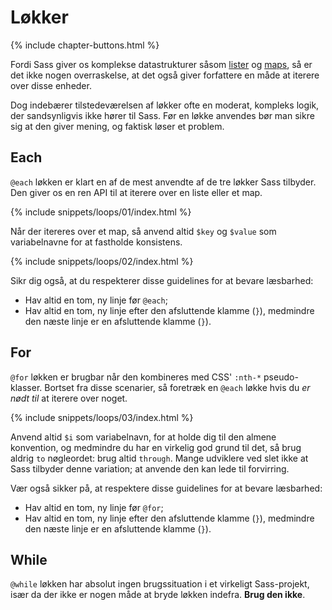 
# Løkker

{% include chapter-buttons.html %}

Fordi Sass giver os komplekse datastrukturer såsom [lister](#lister) og [maps](#maps), så er det ikke nogen overraskelse, at det også giver forfattere en måde at iterere over disse enheder.

Dog indebærer tilstedeværelsen af løkker ofte en moderat, kompleks logik, der sandsynligvis ikke hører til Sass. Før en løkke anvendes bør man sikre sig at den giver mening, og faktisk løser et problem.

## Each

`@each` løkken er klart en af de mest anvendte af de tre løkker Sass tilbyder. Den giver os en ren API til at iterere over en liste eller et map.

{% include snippets/loops/01/index.html %}

Når der itereres over et map, så anvend altid `$key` og `$value` som variabelnavne for at fastholde konsistens.

{% include snippets/loops/02/index.html %}

Sikr dig også, at du respekterer disse guidelines for at bevare læsbarhed:

* Hav altid en tom, ny linje før `@each`;
* Hav altid en tom, ny linje efter den afsluttende klamme (`}`), medmindre den næste linje er en afsluttende klamme (`}`).

## For

`@for` løkken er brugbar når den kombineres med CSS' `:nth-*` pseudo-klasser. Bortset fra disse scenarier, så foretræk en `@each` løkke hvis du *er nødt til* at iterere over noget.

{% include snippets/loops/03/index.html %}

Anvend altid `$i` som variabelnavn, for at holde dig til den almene konvention, og medmindre du har en virkelig god grund til det, så brug aldrig `to` nøgleordet: brug altid `through`. Mange udviklere ved slet ikke at Sass tilbyder denne variation; at anvende den kan lede til forvirring.

Vær også sikker på, at respektere disse guidelines for at bevare læsbarhed:

* Hav altid en tom, ny linje før `@for`;
* Hav altid en tom, ny linje efter den afsluttende klamme (`}`), medmindre den næste linje er en afsluttende klamme (`}`).

## While

`@while` løkken har absolut ingen brugssituation i et virkeligt Sass-projekt, især da der ikke er nogen måde at bryde løkken indefra. **Brug den ikke**.
